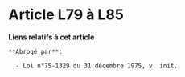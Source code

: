 # Article L79 à L85

**Liens relatifs à cet article**

	**Abrogé par**:

	  - Loi n°75-1329 du 31 décembre 1975, v. init.
